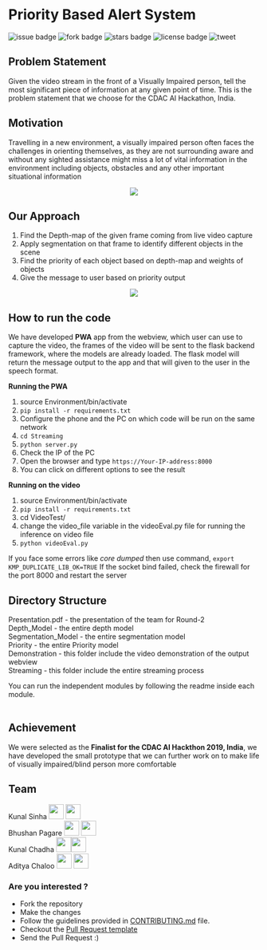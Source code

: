 # Priority Based Alert System

![issue badge](https://img.shields.io/github/issues/pict-eXploreAI/Priority-Based-Alert-System)
![fork badge](https://img.shields.io/github/forks/pict-eXploreAI/Priority-Based-Alert-System)
![stars badge](https://img.shields.io/github/stars/pict-eXploreAI/Priority-Based-Alert-System)
![license badge](https://img.shields.io/github/license/pict-eXploreAI/Priority-Based-Alert-System)
![tweet](https://img.shields.io/twitter/url?url=https%3A%2F%2Fgithub.com%2Fpict-eXploreAI%2FPriority-Based-Alert-System
)

## Problem Statement
Given the video stream in the front of a Visually Impaired person, tell the most significant piece of
information at any given point of time.
This is the problem statement that we choose for the CDAC AI Hackathon, India.

## Motivation
Travelling in a new environment, a visually impaired person often faces the challenges in orienting themselves, as
they are not surrounding aware and without any sighted assistance might miss a lot of vital information in the
environment including objects, obstacles and any other important situational information

<p align="center">
  <img src="Demonstration/app.png"/>
</p>

## Our Approach
1. Find the Depth-map of the given frame coming from live video capture
2. Apply segmentation on that frame to identify different objects in the scene
3. Find the priority of each object based on depth-map and weights of objects
4. Give the message to user based on priority output

<p align="center">
  <img src="Demonstration/flow-diagram.png"/>
</p>

## How to run the code
We have developed **PWA** app from the webview, which user can use to capture the video, the frames of the video
will be sent to the flask backend framework, where the models are already loaded. The flask model will return the
message output to the app and that will given to the user in the speech format.

**Running the PWA**
1. source Environment/bin/activate
2. `pip install -r requirements.txt`
3. Configure the phone and the PC on which code will be run on the same network
4. `cd Streaming`
5. `python server.py`
6. Check the IP of the PC
7. Open the browser and type `https://Your-IP-address:8000`
8. You can click on different options to see the result

**Running on the video**
1. source Environment/bin/activate
2. `pip install -r requirements.txt`
3. cd VideoTest/
4. change the video_file variable in the videoEval.py file for running the inference on video file
5. `python videoEval.py`

If you face some errors like *core dumped* then use command, `export KMP_DUPLICATE_LIB_OK=TRUE`
If the socket bind failed, check the firewall for the port 8000 and restart the server

## Directory Structure
Presentation.pdf - the presentation of the team for Round-2<br/>
Depth_Model - the entire depth model<br/>
Segmentation_Model - the entire segmentation model<br/>
Priority - the entire Priority model<br/>
Demonstration - this folder include the video demonstration of the output webview<br/>
Streaming - this folder include the entire streaming process<br/>

You can run the independent modules by following the readme inside each module.<br/><br/>

## Achievement
We were selected as the **Finalist for the CDAC AI Hackthon 2019, India**, we have developed the small prototype
that we can further work on to make life of visually impaired/blind person more comfortable

## Team
Kunal Sinha <a href="https://github.com/kunalsinha9"><img src="https://cdn1.iconfinder.com/data/icons/social-media-vol-1-1/24/_github-512.png" width=30 height=30/></a> <a href="https://www.linkedin.com/in/kunal-sinha-287351167/"><img src="https://icon-library.net/images/linkedin-icon-eps/linkedin-icon-eps-29.jpg" width=30 height=30/></a><br/>
Bhushan Pagare <a href="https://github.com/bpagare6"><img src="https://cdn1.iconfinder.com/data/icons/social-media-vol-1-1/24/_github-512.png" width=30 height=30/></a> <a href="https://www.linkedin.com/in/bhushanpagare/"><img src="https://icon-library.net/images/linkedin-icon-eps/linkedin-icon-eps-29.jpg" width=30 height=30/></a><br/>
Kunal Chadha <a href="https://github.com/ks2334"><img src="https://cdn1.iconfinder.com/data/icons/social-media-vol-1-1/24/_github-512.png" width=30 height=30/></a><a href="https://www.linkedin.com/in/kunal-chadha-572895194/"><img src="https://icon-library.net/images/linkedin-icon-eps/linkedin-icon-eps-29.jpg" width=30 height=30/></a><br/>
Aditya Chaloo <a href="https://github.com/adichaloo"><img src="https://cdn1.iconfinder.com/data/icons/social-media-vol-1-1/24/_github-512.png" width=30 height=30/></a> <a href="https://www.linkedin.com/in/aditya-chaloo-0b2952156/"><img src="https://icon-library.net/images/linkedin-icon-eps/linkedin-icon-eps-29.jpg" width=30 height=30/></a><br/>

### Are you interested ?
- Fork the repository
- Make the changes
- Follow the guidelines provided in [CONTRIBUTING.md](CONTRIBUTING.md) file.
- Checkout the [Pull Request template](https://github.com/pict-eXploreAI/Priority-Based-Alert-System/blob/master/.github/PULL_REQUEST_TEMPLATE.md)
- Send the Pull Request :)
